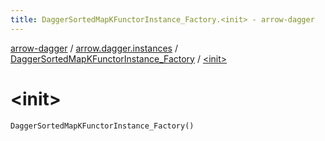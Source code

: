 ```yaml
---
title: DaggerSortedMapKFunctorInstance_Factory.<init> - arrow-dagger
---
```


[arrow-dagger](../../index.html) / [arrow.dagger.instances](../index.html) / [DaggerSortedMapKFunctorInstance_Factory](index.html) / [&lt;init&gt;](./-init-.html)

# &lt;init&gt;

`DaggerSortedMapKFunctorInstance_Factory()`